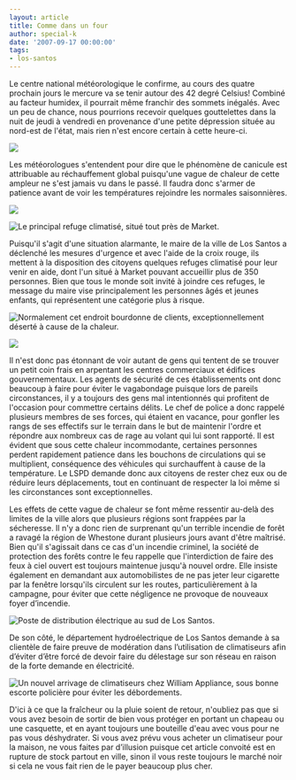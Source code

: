 ```yaml
---
layout: article
title: Comme dans un four
author: special-k
date: '2007-09-17 00:00:00'
tags:
- los-santos
---
```


Le centre national météorologique le confirme, au cours des quatre prochain jours le mercure va se tenir autour des 42 degré Celsius! Combiné au facteur humidex, il pourrait même franchir des sommets inégalés. Avec un peu de chance, nous pourrions recevoir quelques gouttelettes dans la nuit de jeudi à vendredi en provenance d'une petite dépression située au nord-est de l'état, mais rien n'est encore certain à cette heure-ci.

![](  /content/images/2005/01/Heatwave_-_wforecast.jpg)

Les météorologues s'entendent pour dire que le phénomène de canicule est attribuable au réchauffement global puisqu'une vague de chaleur de cette ampleur ne s'est jamais vu dans le passé. Il faudra donc s'armer de patience avant de voir les températures rejoindre les normales saisonnières.

![](  /content/images/2005/01/Heatwave_-_medic1.jpg)

![Le principal refuge climatisé, situé tout près de Market.](  /content/images/2005/01/Heatwave_-_medic2.jpg)

Puisqu'il s'agit d'une situation alarmante, le maire de la ville de Los Santos a déclenché les mesures d'urgence et avec l'aide de la croix rouge, ils mettent à la disposition des citoyens quelques refuges climatisé pour leur venir en aide, dont l'un situé à Market pouvant accueillir plus de 350 personnes. Bien que tous le monde soit invité à joindre ces refuges, le message du maire vise principalement les personnes âgés et jeunes enfants, qui représentent une catégorie plus à risque.

![Normalement cet endroit bourdonne de clients, exceptionnellement déserté à cause de la chaleur.](  /content/images/2005/01/Heatwave_-_nocrowd.jpg)

![](  /content/images/2005/01/Heatwave_-_article_title.jpg)

Il n'est donc pas étonnant de voir autant de gens qui tentent de se trouver un petit coin frais en arpentant les centres commerciaux et édifices gouvernementaux. Les agents de sécurité de ces établissements ont donc beaucoup à faire pour éviter le vagabondage puisque lors de pareils circonstances, il y a toujours des gens mal intentionnés qui profitent de l'occasion pour commettre certains délits. Le chef de police a donc rappelé plusieurs membres de ses forces, qui étaient en vacance, pour gonfler les rangs de ses effectifs sur le terrain dans le but de maintenir l'ordre et répondre aux nombreux cas de rage au volant qui lui sont rapporté. Il est évident que sous cette chaleur incommodante, certaines personnes perdent rapidement patience dans les bouchons de circulations qui se multiplient, conséquence des véhicules qui surchauffent à cause de la température. Le LSPD demande donc aux citoyens de rester chez eux ou de réduire leurs déplacements, tout en continuant de respecter la loi même si les circonstances sont exceptionnelles.

Les effets de cette vague de chaleur se font même ressentir au-delà des limites de la ville alors que plusieurs régions sont frappées par la sécheresse. Il n'y a donc rien de surprenant qu'un terrible incendie de forêt a ravagé la région de Whestone durant plusieurs jours avant d'être maîtrisé. Bien qu'il s'agissait dans ce cas d'un incendie criminel, la société de protection des forêts contre le feu rappelle que l'interdiction de faire des feux à ciel ouvert est toujours maintenue jusqu'à nouvel ordre. Elle insiste également en demandant aux automobilistes de ne pas jeter leur cigarette par la fenêtre lorsqu'ils circulent sur les routes, particulièrement à la campagne, pour éviter que cette négligence ne provoque de nouveaux foyer d’incendie.

![Poste de distribution électrique au sud de Los Santos.](  /content/images/2005/01/Heatwave_-_hydrostation.jpg)

De son côté, le département hydroélectrique de Los Santos demande à sa clientèle de faire preuve de modération dans l’utilisation de climatiseurs afin d’éviter d’être forcé de devoir faire du délestage sur son réseau en raison de la forte demande en électricité.

![Un nouvel arrivage de climatiseurs chez William Appliance, sous bonne escorte policière pour éviter les débordements.](  /content/images/2005/01/Heatwave_-_acdelivery.jpg)

D'ici à ce que la fraîcheur ou la pluie soient de retour, n'oubliez pas que si vous avez besoin de sortir de bien vous protéger en portant un chapeau ou une casquette, et en ayant toujours une bouteille d'eau avec vous pour ne pas vous déshydrater. Si vous avez prévu vous acheter un climatiseur pour la maison, ne vous faites par d’illusion puisque cet article convoité est en rupture de stock partout en ville, sinon il vous reste toujours le marché noir si cela ne vous fait rien de le payer beaucoup plus cher.

<!--kg-card-end: markdown-->
